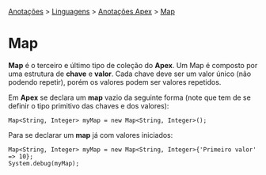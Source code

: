 <link rel="stylesheet" type="text/css" href="../../CSS/dark-theme.css">

[Anotações](../../) > [Linguagens](../Index.md) > [Anotações Apex](./Index.md) > [Map](./Map.md)

# Map

**Map** é o terceiro e último tipo de coleção do **Apex**. Um Map é composto por uma estrutura de **chave** e **valor**. Cada chave deve ser um valor único (não podendo repetir), porém os valores podem ser valores repetidos.

Em **Apex** se declara um **map** vazio da seguinte forma (note que tem de se definir o tipo primitivo das chaves e dos valores):

```apex
Map<String, Integer> myMap = new Map<String, Integer>();
```

Para se declarar um **map** já com valores iniciados: 
```apex
Map<String, Integer> myMap = new Map<String, Integer>{'Primeiro valor' => 10};
System.debug(myMap);
``` 